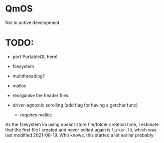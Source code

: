 # QmOS

Not in active development.

# TODO:
- port PortableGL here!
- filesystem
- multithreading?
- malloc
- reorganise the header files.

- driver-agnostic scrolling
  (add flag for having a getchar func)
  * requires malloc

As the filesystem im using doesnt store file/folder creation time, I estimate that the first file I created and never edited again is `linker.ld`, which was last modified 2021-08-19. Who knows, this started a lot earlier probably
